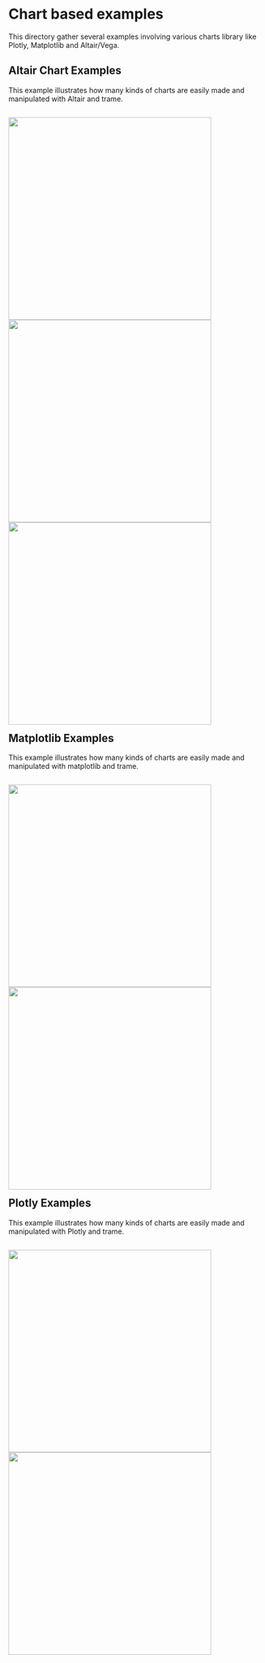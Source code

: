 # Chart based examples

This directory gather several examples involving various charts library like Plotly, Matplotlib and Altair/Vega.

## Altair Chart Examples

This example illustrates how many kinds of charts are easily made and manipulated with Altair and trame.

<p style="float: left;">
  <img src="../../../docs/content/examples/USIncomeByState.jpg" width="400">
  <img src="../../../docs/content/examples/StreamGraph.jpg" width="400">
  <img src="../../../docs/content/examples/ScatterMatrix.jpg" width="400">
</p>

## Matplotlib Examples

This example illustrates how many kinds of charts are easily made and manipulated with matplotlib and trame.

<p style="float: left;">
  <img src="../../../../docs/content/examples/MatplotlibScatterPlot.jpg" width="400">
  <img src="../../../../docs/content/examples/MatplotlibSubPolts.jpg" width="400">
</p>

## Plotly Examples

This example illustrates how many kinds of charts are easily made and manipulated with Plotly and trame.

<p style="float: left;">
  <img src="../../../../docs/content/examples/PlotlyContour.jpg" width="400">
  <img src="../../../../docs/content/examples/PlotlyScatterPlot.jpg" width="400">
</p>
